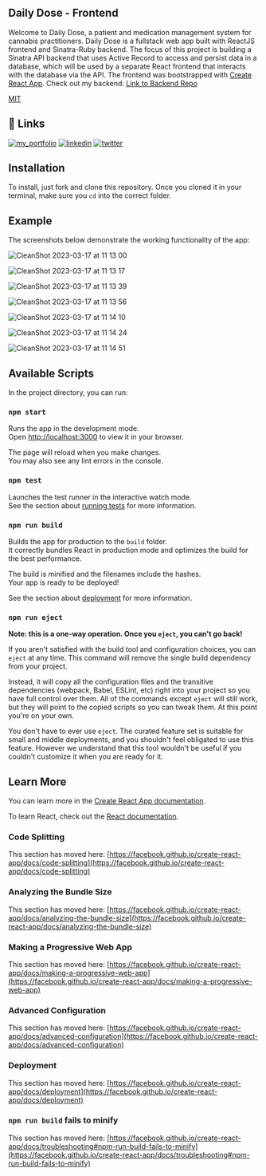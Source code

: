 ## Daily Dose - Frontend

Welcome to Daily Dose, a patient and medication management system for cannabis practitioners. Daily Dose is a fullstack web app built with ReactJS frontend and Sinatra-Ruby backend. The focus of this project is building a Sinatra API backend that uses Active Record to access and persist data in a database, which will be used by a separate React frontend that interacts with the database via the API. The frontend was bootstrapped with [Create React App](https://github.com/facebook/create-react-app). Check out my backend: [Link to Backend Repo](https://github.com/minchulan/dailydose-server)

[MIT](https://choosealicense.com/licenses/mit/)

## 🔗 Links

[![my_portfolio](https://img.shields.io/badge/my_portfolio-000?style=for-the-badge&logo=ko-fi&logoColor=white)](https://github.com/minchulan)
[![linkedin](https://img.shields.io/badge/linkedin-0A66C2?style=for-the-badge&logo=linkedin&logoColor=white)](https://www.linkedin.com/in/minchulan/)
[![twitter](https://img.shields.io/badge/twitter-1DA1F2?style=for-the-badge&logo=twitter&logoColor=white)](https://twitter.com/itsminchul)

## Installation

To install, just fork and clone this repository. Once you cloned it in your terminal, make sure you `cd` into the correct folder.

## Example

The screenshots below demonstrate the working functionality of the app:

![CleanShot 2023-03-17 at 11 13 00](https://user-images.githubusercontent.com/108310591/225974164-41dc7b42-dbfa-4182-a145-64b16030a813.png)

![CleanShot 2023-03-17 at 11 13 17](https://user-images.githubusercontent.com/108310591/225974185-abcf702c-f587-4a37-befc-8d7cc2764755.png)

![CleanShot 2023-03-17 at 11 13 39](https://user-images.githubusercontent.com/108310591/225974197-586c36d9-8a02-4473-94e7-34c947e28f28.png)

![CleanShot 2023-03-17 at 11 13 56](https://user-images.githubusercontent.com/108310591/225974205-f2ba88ce-805a-4674-b18d-552fd9a9ce6e.png)

![CleanShot 2023-03-17 at 11 14 10](https://user-images.githubusercontent.com/108310591/225974212-5a190aa3-c887-4692-b33a-e5e109b9b729.png)

![CleanShot 2023-03-17 at 11 14 24](https://user-images.githubusercontent.com/108310591/225974222-2b7819c1-ee35-481a-9560-c0e0e57add11.png)

![CleanShot 2023-03-17 at 11 14 51](https://user-images.githubusercontent.com/108310591/225974231-7d577931-e219-4521-9681-351ed9122729.png)


## Available Scripts

In the project directory, you can run:

### `npm start`

Runs the app in the development mode.\
Open [http://localhost:3000](http://localhost:3000) to view it in your browser.

The page will reload when you make changes.\
You may also see any lint errors in the console.

### `npm test`

Launches the test runner in the interactive watch mode.\
See the section about [running tests](https://facebook.github.io/create-react-app/docs/running-tests) for more information.

### `npm run build`

Builds the app for production to the `build` folder.\
It correctly bundles React in production mode and optimizes the build for the best performance.

The build is minified and the filenames include the hashes.\
Your app is ready to be deployed!

See the section about [deployment](https://facebook.github.io/create-react-app/docs/deployment) for more information.

### `npm run eject`

**Note: this is a one-way operation. Once you `eject`, you can't go back!**

If you aren't satisfied with the build tool and configuration choices, you can `eject` at any time. This command will remove the single build dependency from your project.

Instead, it will copy all the configuration files and the transitive dependencies (webpack, Babel, ESLint, etc) right into your project so you have full control over them. All of the commands except `eject` will still work, but they will point to the copied scripts so you can tweak them. At this point you're on your own.

You don't have to ever use `eject`. The curated feature set is suitable for small and middle deployments, and you shouldn't feel obligated to use this feature. However we understand that this tool wouldn't be useful if you couldn't customize it when you are ready for it.

## Learn More

You can learn more in the [Create React App documentation](https://facebook.github.io/create-react-app/docs/getting-started).

To learn React, check out the [React documentation](https://reactjs.org/).

### Code Splitting

This section has moved here: [https://facebook.github.io/create-react-app/docs/code-splitting](https://facebook.github.io/create-react-app/docs/code-splitting)

### Analyzing the Bundle Size

This section has moved here: [https://facebook.github.io/create-react-app/docs/analyzing-the-bundle-size](https://facebook.github.io/create-react-app/docs/analyzing-the-bundle-size)

### Making a Progressive Web App

This section has moved here: [https://facebook.github.io/create-react-app/docs/making-a-progressive-web-app](https://facebook.github.io/create-react-app/docs/making-a-progressive-web-app)

### Advanced Configuration

This section has moved here: [https://facebook.github.io/create-react-app/docs/advanced-configuration](https://facebook.github.io/create-react-app/docs/advanced-configuration)

### Deployment

This section has moved here: [https://facebook.github.io/create-react-app/docs/deployment](https://facebook.github.io/create-react-app/docs/deployment)

### `npm run build` fails to minify

This section has moved here: [https://facebook.github.io/create-react-app/docs/troubleshooting#npm-run-build-fails-to-minify](https://facebook.github.io/create-react-app/docs/troubleshooting#npm-run-build-fails-to-minify)
